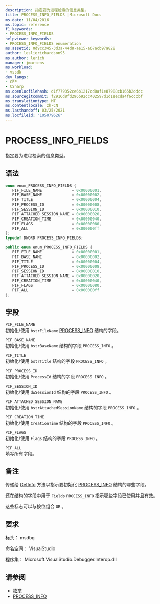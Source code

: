 ```yaml
---
description: 指定要为进程检索的信息类型。
title: PROCESS_INFO_FIELDS |Microsoft Docs
ms.date: 11/04/2016
ms.topic: reference
f1_keywords:
- PROCESS_INFO_FIELDS
helpviewer_keywords:
- PROCESS_INFO_FIELDS enumeration
ms.assetid: 0d9cc345-3d3a-44d8-ae15-a67acb97a828
author: leslierichardson95
ms.author: lerich
manager: jmartens
ms.workload:
- vssdk
dev_langs:
- CPP
- CSharp
ms.openlocfilehash: d1f779352ce6b1217cd8af1e87988cb165b2dddc
ms.sourcegitcommit: f2916d8fd296b92cc402597d1d1eecda4f6cccbf
ms.translationtype: MT
ms.contentlocale: zh-CN
ms.lasthandoff: 03/25/2021
ms.locfileid: "105079626"
---
```

# <a name="process_info_fields"></a>PROCESS_INFO_FIELDS
指定要为进程检索的信息类型。

## <a name="syntax"></a>语法

```cpp
enum enum_PROCESS_INFO_FIELDS { 
   PIF_FILE_NAME             = 0x00000001,
   PIF_BASE_NAME             = 0x00000002,
   PIF_TITLE                 = 0x00000004,
   PIF_PROCESS_ID            = 0x00000008,
   PIF_SESSION_ID            = 0x00000010,
   PIF_ATTACHED_SESSION_NAME = 0x00000020,
   PIF_CREATION_TIME         = 0x00000040,
   PIF_FLAGS                 = 0x00000080,
   PIF_ALL                   = 0x000000ff
};
typedef DWORD PROCESS_INFO_FIELDS;
```

```csharp
public enum enum_PROCESS_INFO_FIELDS { 
   PIF_FILE_NAME             = 0x00000001,
   PIF_BASE_NAME             = 0x00000002,
   PIF_TITLE                 = 0x00000004,
   PIF_PROCESS_ID            = 0x00000008,
   PIF_SESSION_ID            = 0x00000010,
   PIF_ATTACHED_SESSION_NAME = 0x00000020,
   PIF_CREATION_TIME         = 0x00000040,
   PIF_FLAGS                 = 0x00000080,
   PIF_ALL                   = 0x000000ff
};
```

## <a name="fields"></a>字段
 `PIF_FILE_NAME`\
 初始化/使用 `bstrFileName` [PROCESS_INFO](../../../extensibility/debugger/reference/process-info.md) 结构的字段。

 `PIF_BASE_NAME`\
 初始化/使用 `bstrBaseName` 结构的字段 `PROCESS_INFO` 。

 `PIF_TITLE`\
 初始化/使用 `bstrTitle` 结构的字段 `PROCESS_INFO` 。

 `PIF_PROCESS_ID`\
 初始化/使用 `ProcessId` 结构的字段 `PROCESS_INFO` 。

 `PIF_SESSION_ID`\
 初始化/使用 `dwSessionId` 结构的字段 `PROCESS_INFO` 。

 `PIF_ATTACHED_SESSION_NAME`\
 初始化/使用 `bstrAttachedSessionName` 结构的字段 `PROCESS_INFO` 。

 `PIF_CREATION_TIME`\
 初始化/使用 `CreationTime` 结构的字段 `PROCESS_INFO` 。

 `PIF_FLAGS`\
 初始化/使用 `Flags` 结构的字段 `PROCESS_INFO` 。

 `PIF_ALL`\
 填写所有字段。

## <a name="remarks"></a>备注
 传递给 [GetInfo](../../../extensibility/debugger/reference/idebugprocess2-getinfo.md) 方法以指示要初始化 [PROCESS_INFO](../../../extensibility/debugger/reference/process-info.md) 结构的哪些字段。

 还在结构的字段中用于 `Fields` `PROCESS_INFO` 指示哪些字段已使用并且有效。

 这些标志可以与按位组合 `OR` 。

## <a name="requirements"></a>要求
 标头： msdbg

 命名空间： VisualStudio

 程序集： Microsoft.VisualStudio.Debugger.Interop.dll

## <a name="see-also"></a>请参阅
- [枚举](../../../extensibility/debugger/reference/enumerations-visual-studio-debugging.md)
- [PROCESS_INFO](../../../extensibility/debugger/reference/process-info.md)
